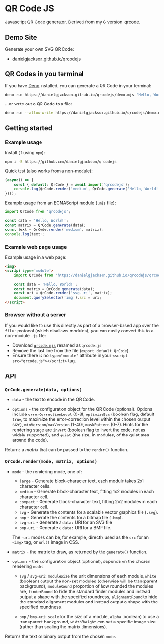 # QR Code JS

Javascript QR Code generator.  Derived from my C version: [qrcode](https://github.com/danielgjackson/qrcode).


## Demo Site

Generate your own SVG QR Code:

* [danielgjackson.github.io/qrcodejs](https://danielgjackson.github.io/qrcodejs)


## QR Codes in you terminal

If you have [Deno](https://deno.land/) installed, you can generate a QR Code in your terminal:

```bash
deno run https://danielgjackson.github.io/qrcodejs/demo.mjs 'Hello, World!'
```

...or write out a QR Code to a file:

```bash
deno run --allow-write https://danielgjackson.github.io/qrcodejs/demo.mjs --output:svg --file hello.svg 'Hello, World!'
```


## Getting started

### Example usage

Install (if using `npm`):

```bash
npm i -S https://github.com/danielgjackson/qrcodejs
```

Quick test (also works from a non-module):

```javascript
(async() => {
    const { default: QrCode } = await import('qrcodejs');
    console.log(QrCode.render('medium', QrCode.generate('Hello, World!')));
})();
```

Example usage from an ECMAScript module (`.mjs` file):

```javascript
import QrCode from 'qrcodejs';

const data = 'Hello, World!';
const matrix = QrCode.generate(data);
const text = QrCode.render('medium', matrix);
console.log(text);
```

### Example web page usage

Example usage in a web page:

```html
<img>
<script type="module">
    import QrCode from 'https://danielgjackson.github.io/qrcodejs/qrcode.mjs';

    const data = 'Hello, World!';
    const matrix = QrCode.generate(data);
    const uri = QrCode.render('svg-uri', matrix);
    document.querySelector('img').src = uri;
</script>
```

### Browser without a server

If you would like to use this directly as part of a browser-based app over the `file:` protocol (which disallows modules), you can easily convert this to a non-module `.js` file:

  * Download [`qrcode.mjs`](https://raw.githubusercontent.com/danielgjackson/qrcodejs/master/qrcode.mjs) renamed as `qrcode.js`.
  * Remove the last line from the file (`export default QrCode`).
  * Ensure there is no `type="module"` attribute in your `<script src="qrcode.js"></script>` tag.


## API

### `QrCode.generate(data, options)`

* `data` - the text to encode in the QR Code.

* `options` - the configuration object for the QR Code (optional).  Options include `errorCorrectionLevel` (0-3), `optimizeEcc` (boolean flag, default `true`, to maximize the error-correction level within the chosen output size), `minVersion`/`maxVersion` (1-40), `maskPattern` (0-7).  Hints for the rendering stage are `invert` (boolean flag to invert the code, not as widely supported), and `quiet` (the size, in modules, of the quiet area around the code).  

Returns a *matrix* that can be passed to the `render()` function.


### `QrCode.render(mode, matrix, options)`

* `mode` - the rendering mode, one of:

  * `large` - Generate block-character text, each module takes 2x1 character cells.
  * `medium` - Generate block-character text, fitting 1x2 modules in each character cell.
  * `compact` - Generate block-character text, fitting 2x2 modules in each character cell.
  * `svg` - Generate the contents for a scalable vector graphics file (`.svg`).
  * `bmp` - Generate the contents for a bitmap file (`.bmp`).
  * `svg-uri` - Generate a `data:` URI for an SVG file
  * `bmp-uri` - Generate a `data:` URI for a BMP file.

  The `-uri` modes can be, for example, directly used as the `src` for an `<img>` tag, or `url()` image in CSS.

* `matrix` - the matrix to draw, as returned by the `generate()` function.

* `options` - the configuration object (optional), depends on the chosen rendering `mode`:

  * `svg` / `svg-uri`: `moduleSize` the unit dimensions of each module, `white` (boolean) output the non-set modules (otherwise will be transparent background), `moduleRound` proportion of how rounded the modules are, `finderRound` to hide the standard finder modules and instead output a shape with the specified roundness, `alignmentRound` to hide the standard alignment modules and instead output a shape with the specified roundness.

  * `bmp` / `bmp-uri`: `scale` for the size of a module, `alpha` (boolean) to use a transparent background, `width`/`height` can set a specific image size (rather than scaling the matrix dimensions).

Returns the text or binary output from the chosen `mode`.
